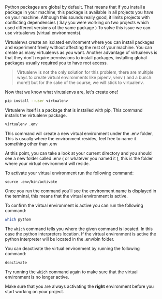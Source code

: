 Python packages are global by default. That means that if you install a package in your machine, this package is available in all projects you have on your machine. Although this sounds really good, it limits projects with conflicting dependencies ( Say you were working on two projects which used different versions of the same package ) To solve this issue we can use virtualenvs (virtual environments).

Virtualenvs create an isolated environment where you can install packages and experiment freely without affecting the rest of your machine. You can create as many virtualenvs as you want. Another advantage of virtualenvs is that they don't require permissions to install packages, installing global packages usually required you to have root access.

> Virtualenv is not the only solution for this problem, there are multiple ways to create virtual environments like pipenv, venv ( and a bunch more!) but for the sake of the course, we will stick to virtualenv.

Now that we know what virutalenvs are, let's create one!

```bash
pip install --user virtualenv
```

Virtualenv itself is a package that is installed with pip, This command installs the virtualenv package.

```bash
virtualenv .env
```

This command will create a new virtual environment under the .env folder, This is usually where the environment resides, feel free to name it something other than .env

At this point, you can take a look at your current directory and you should see a new folder called .env ( or whatever you named it ), this is the folder where your virtual environment will reside.

To activate your virtual environment run the following command:

```
source .env/bin/activate
```

Once you run the command you'll see the environment name is displayed in the terminal, this means that the virtual environment is active.

To confirm the virtual environment is active you can run the following command:

```bash
which python
```

The `which` command tells you where the given command is located. In this case the python interpreters location. If the virtual environment is active the python interpreter will be located in the .env/bin folder.

You can deactivate the virtual environment by running the following command:

```bash
deactivate
```

Try running the `which` command again to make sure that the virtual environment is no longer active.

Make sure that you are always activating the **right** environment before you start working on your project.
